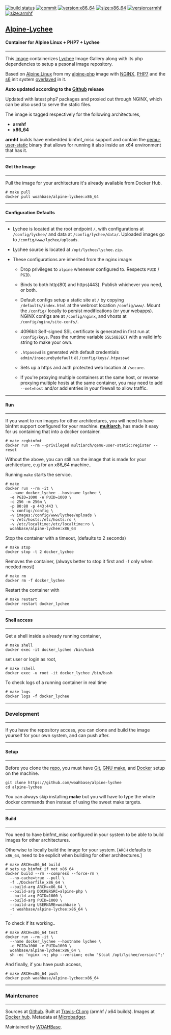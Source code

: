 [![build status][251]][232] [![commit][255]][231] [![version:x86_64][256]][235] [![size:x86_64][257]][235] [![version:armhf][258]][236] [![size:armhf][259]][236]

## [Alpine-Lychee][234]
#### Container for Alpine Linux + PHP7 + Lychee
---

This [image][233] containerizes [Lychee][137] Image Gallery along
with its php dependencies to setup a pesonal image repository.

Based on [Alpine Linux][131] from my [alpine-php][132] image with
[NGINX][135], [PHP7][136] and the [s6][133] init system
[overlayed][134] in it.

**Auto updated according to the [Github][138] release**

Updated with latest php7 packages and proxied out through NGINX,
which can be also used to serve the static files.

The image is tagged respectively for the following architectures,
* **armhf**
* **x86_64**

**armhf** builds have embedded binfmt_misc support and contain the
[qemu-user-static][105] binary that allows for running it also inside
an x64 environment that has it.

---
#### Get the Image
---

Pull the image for your architecture it's already available from
Docker Hub.

```
# make pull
docker pull woahbase/alpine-lychee:x86_64
```

---
#### Configuration Defaults
---

* Lychee is located at the root endpoint `/`, with configurations
  at `/config/lychee/` and data at `/config/lychee/data/`.
  Uploaded images go to `/config/www/lychee/uploads`.

* Lychee source is located at `/opt/lychee/lychee.zip`.

* These configurations are inherited from the nginx image:

    * Drop privileges to `alpine` whenever configured to. Respects
      `PUID` / `PGID`.

    * Binds to both http(80) and https(443). Publish whichever you
      need, or both.

    * Default configs setup a static site at `/` by copying
      `/defaults/index.html` at the webroot location
      `/config/www/`.  Mount the `/config/` locally to persist
      modifications (or your webapps). NGINX configs are at
      `/config/nginx`, and vhosts at `/config/nginx/site-confs/`.

    * 4096bit Self-signed SSL certificate is generated in first
      run at `/config/keys`. Pass the runtime variable
      `SSLSUBJECT` with a valid info string to make your own.

    * `.htpasswd` is generated with default credentials
      `admin/insecurebydefault` at `/config/keys/.htpasswd`

    * Sets up a https and auth protected web location at `/secure`.

    * If you're proxying multiple containers at the same host, or
      reverse proxying multiple hosts at the same container, you
      may need to add `--net=host` and/or add entries in your
      firewall to allow traffic.

---
#### Run
---

If you want to run images for other architectures, you will need
to have binfmt support configured for your machine. [**multiarch**][104],
has made it easy for us containing that into a docker container.

```
# make regbinfmt
docker run --rm --privileged multiarch/qemu-user-static:register --reset
```

Without the above, you can still run the image that is made for your
architecture, e.g for an x86_64 machine..

Running `make` starts the service.

```
# make
docker run --rm -it \
  --name docker_lychee --hostname lychee \
  -e PGID=1000 -e PUID=1000 \
  -c 256 -m 256m \
  -p 80:80 -p 443:443 \
  -v config:/config \
  -v images:/config/www/lychee/uploads \
  -v /etc/hosts:/etc/hosts:ro \
  -v /etc/localtime:/etc/localtime:ro \
  woahbase/alpine-lychee:x86_64
```

Stop the container with a timeout, (defaults to 2 seconds)

```
# make stop
docker stop -t 2 docker_lychee
```

Removes the container, (always better to stop it first and `-f`
only when needed most)

```
# make rm
docker rm -f docker_lychee
```

Restart the container with

```
# make restart
docker restart docker_lychee
```

---
#### Shell access
---

Get a shell inside a already running container,

```
# make shell
docker exec -it docker_lychee /bin/bash
```

set user or login as root,

```
# make rshell
docker exec -u root -it docker_lychee /bin/bash
```

To check logs of a running container in real time

```
# make logs
docker logs -f docker_lychee
```

---
### Development
---

If you have the repository access, you can clone and
build the image yourself for your own system, and can push after.

---
#### Setup
---

Before you clone the [repo][231], you must have [Git][101], [GNU make][102],
and [Docker][103] setup on the machine.

```
git clone https://github.com/woahbase/alpine-lychee
cd alpine-lychee
```
You can always skip installing **make** but you will have to
type the whole docker commands then instead of using the sweet
make targets.

---
#### Build
---

You need to have binfmt_misc configured in your system to be able
to build images for other architectures.

Otherwise to locally build the image for your system.
[`ARCH` defaults to `x86_64`, need to be explicit when building
for other architectures.]

```
# make ARCH=x86_64 build
# sets up binfmt if not x86_64
docker build --rm --compress --force-rm \
  --no-cache=true --pull \
  -f ./Dockerfile_x86_64 \
  --build-arg ARCH=x86_64 \
  --build-arg DOCKERSRC=alpine-php \
  --build-arg PGID=1000 \
  --build-arg PUID=1000 \
  --build-arg USERNAME=woahbase \
  -t woahbase/alpine-lychee:x86_64 \
  .
```

To check if its working..

```
# make ARCH=x86_64 test
docker run --rm -it \
  --name docker_lychee --hostname lychee \
  -e PGID=1000 -e PUID=1000 \
  woahbase/alpine-lychee:x86_64 \
  sh -ec 'nginx -v; php --version; echo "$(cat /opt/lychee/version)";'
```

And finally, if you have push access,

```
# make ARCH=x86_64 push
docker push woahbase/alpine-lychee:x86_64
```

---
### Maintenance
---

Sources at [Github][106]. Built at [Travis-CI.org][107] (armhf / x64 builds). Images at [Docker hub][108]. Metadata at [Microbadger][109].

Maintained by [WOAHBase][204].

[101]: https://git-scm.com
[102]: https://www.gnu.org/software/make/
[103]: https://www.docker.com
[104]: https://hub.docker.com/r/multiarch/qemu-user-static/
[105]: https://github.com/multiarch/qemu-user-static/releases/
[106]: https://github.com/
[107]: https://travis-ci.org/
[108]: https://hub.docker.com/
[109]: https://microbadger.com/

[131]: https://alpinelinux.org/
[132]: https://hub.docker.com/r/woahbase/alpine-php
[133]: https://skarnet.org/software/s6/
[134]: https://github.com/just-containers/s6-overlay
[135]: https://nginx.org
[136]: http://php.net/
[137]: https://lychee.electerious.com/
[138]: https://github.com/electerious/Lychee/releases

[201]: https://github.com/woahbase
[202]: https://travis-ci.org/woahbase/
[203]: https://hub.docker.com/u/woahbase
[204]: https://woahbase.online/

[231]: https://github.com/woahbase/alpine-lychee
[232]: https://travis-ci.org/woahbase/alpine-lychee
[233]: https://hub.docker.com/r/woahbase/alpine-lychee
[234]: https://woahbase.online/#/images/alpine-lychee
[235]: https://microbadger.com/images/woahbase/alpine-lychee:x86_64
[236]: https://microbadger.com/images/woahbase/alpine-lychee:armhf

[251]: https://travis-ci.org/woahbase/alpine-lychee.svg?branch=master

[255]: https://images.microbadger.com/badges/commit/woahbase/alpine-lychee.svg

[256]: https://images.microbadger.com/badges/version/woahbase/alpine-lychee:x86_64.svg
[257]: https://images.microbadger.com/badges/image/woahbase/alpine-lychee:x86_64.svg

[258]: https://images.microbadger.com/badges/version/woahbase/alpine-lychee:armhf.svg
[259]: https://images.microbadger.com/badges/image/woahbase/alpine-lychee:armhf.svg
